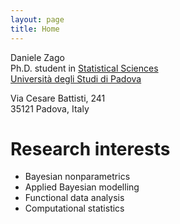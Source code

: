 ```yaml
---
layout: page
title: Home
---
```


Daniele Zago  
Ph.D. student in [Statistical Sciences](https://www.stat.unipd.it/)  
[Università degli Studi di Padova](https://www.unipd.it/)

Via Cesare Battisti, 241  
35121 Padova, Italy



# Research interests
- Bayesian nonparametrics
- Applied Bayesian modelling
- Functional data analysis
- Computational statistics


